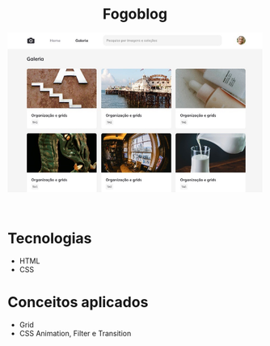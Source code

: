 <style>
img {
  margin-bottom: 32px;
}
</style>

<h1 style="text-align: center">Fogoblog</h1>

<img src="./assets/capa-fotoblog Grande.jpeg"/>

<h1>Tecnologias</h2>

- HTML
- CSS

<h1>Conceitos aplicados</h2>

- Grid
- CSS Animation, Filter e Transition
